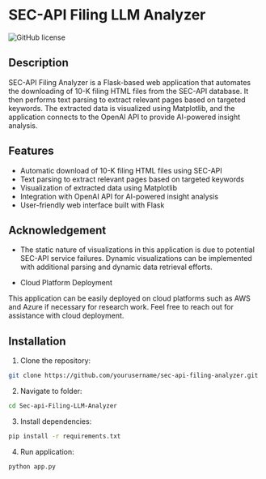 # SEC-API Filing LLM Analyzer

![GitHub license](https://img.shields.io/badge/license-MIT-blue.svg)

## Description

SEC-API Filing Analyzer is a Flask-based web application that automates the downloading of 10-K filing HTML files from the SEC-API database. It then performs text parsing to extract relevant pages based on targeted keywords. The extracted data is visualized using Matplotlib, and the application connects to the OpenAI API to provide AI-powered insight analysis.

## Features

- Automatic download of 10-K filing HTML files using SEC-API
- Text parsing to extract relevant pages based on targeted keywords
- Visualization of extracted data using Matplotlib
- Integration with OpenAI API for AI-powered insight analysis
- User-friendly web interface built with Flask

## Acknowledgement

- The static nature of visualizations in this application is due to potential SEC-API service failures. Dynamic visualizations can be implemented with additional parsing and dynamic data retrieval efforts.

- Cloud Platform Deployment

This application can be easily deployed on cloud platforms such as AWS and Azure if necessary for research work. Feel free to reach out for assistance with cloud deployment.


## Installation

1. Clone the repository:

```bash
git clone https://github.com/yourusername/sec-api-filing-analyzer.git
```
2. Navigate to folder:
```bash
cd Sec-api-Filing-LLM-Analyzer
```
3. Install dependencies:
```bash
pip install -r requirements.txt
```
4. Run application:
```bash
python app.py
```



